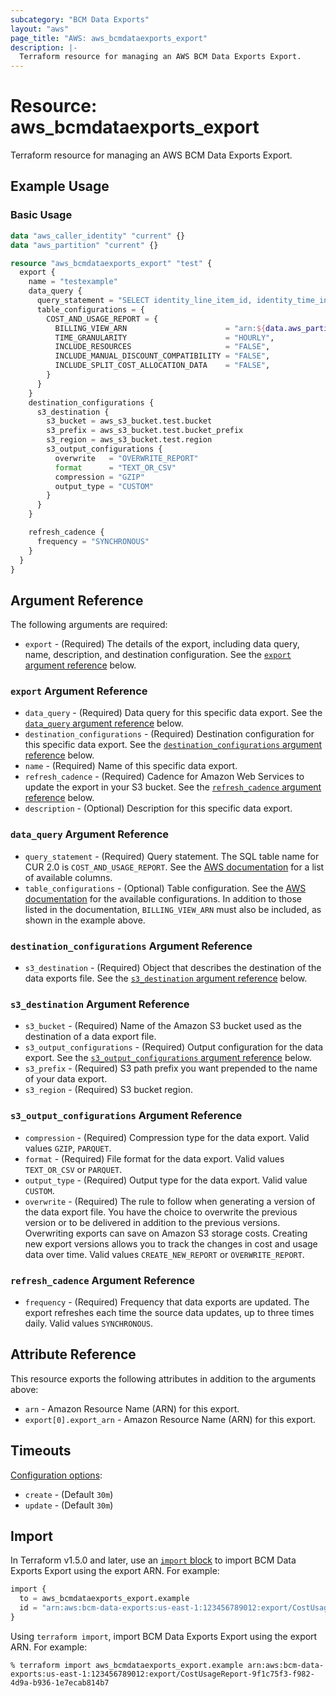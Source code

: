 ```yaml
---
subcategory: "BCM Data Exports"
layout: "aws"
page_title: "AWS: aws_bcmdataexports_export"
description: |-
  Terraform resource for managing an AWS BCM Data Exports Export.
---
```


# Resource: aws_bcmdataexports_export

Terraform resource for managing an AWS BCM Data Exports Export.

## Example Usage

### Basic Usage

```terraform
data "aws_caller_identity" "current" {}
data "aws_partition" "current" {}

resource "aws_bcmdataexports_export" "test" {
  export {
    name = "testexample"
    data_query {
      query_statement = "SELECT identity_line_item_id, identity_time_interval, line_item_product_code,line_item_unblended_cost FROM COST_AND_USAGE_REPORT"
      table_configurations = {
        COST_AND_USAGE_REPORT = {
          BILLING_VIEW_ARN                      = "arn:${data.aws_partition.current.partition}:billing::${data.aws_caller_identity.current.account_id}:billingview/primary"
          TIME_GRANULARITY                      = "HOURLY",
          INCLUDE_RESOURCES                     = "FALSE",
          INCLUDE_MANUAL_DISCOUNT_COMPATIBILITY = "FALSE",
          INCLUDE_SPLIT_COST_ALLOCATION_DATA    = "FALSE",
        }
      }
    }
    destination_configurations {
      s3_destination {
        s3_bucket = aws_s3_bucket.test.bucket
        s3_prefix = aws_s3_bucket.test.bucket_prefix
        s3_region = aws_s3_bucket.test.region
        s3_output_configurations {
          overwrite   = "OVERWRITE_REPORT"
          format      = "TEXT_OR_CSV"
          compression = "GZIP"
          output_type = "CUSTOM"
        }
      }
    }

    refresh_cadence {
      frequency = "SYNCHRONOUS"
    }
  }
}
```

## Argument Reference

The following arguments are required:

* `export` - (Required) The details of the export, including data query, name, description, and destination configuration.  See the [`export` argument reference](#export-argument-reference) below.

### `export` Argument Reference

* `data_query` - (Required) Data query for this specific data export. See the [`data_query` argument reference](#data_query-argument-reference) below.
* `destination_configurations` - (Required) Destination configuration for this specific data export. See the [`destination_configurations` argument reference](#destination_configurations-argument-reference) below.
* `name` - (Required) Name of this specific data export.
* `refresh_cadence` - (Required) Cadence for Amazon Web Services to update the export in your S3 bucket. See the [`refresh_cadence` argument reference](#refresh_cadence-argument-reference) below.
* `description` - (Optional) Description for this specific data export.

### `data_query` Argument Reference

* `query_statement` - (Required) Query statement. The SQL table name for CUR 2.0 is `COST_AND_USAGE_REPORT`. See the [AWS documentation](https://docs.aws.amazon.com/cur/latest/userguide/table-dictionary-cur2.html) for a list of available columns.
* `table_configurations` - (Optional) Table configuration. See the [AWS documentation](https://docs.aws.amazon.com/cur/latest/userguide/table-dictionary-cur2.html#cur2-table-configurations) for the available configurations. In addition to those listed in the documentation, `BILLING_VIEW_ARN` must also be included, as shown in the example above.

### `destination_configurations` Argument Reference

* `s3_destination` - (Required) Object that describes the destination of the data exports file. See the [`s3_destination` argument reference](#s3_destination-argument-reference) below.

### `s3_destination` Argument Reference

* `s3_bucket` - (Required) Name of the Amazon S3 bucket used as the destination of a data export file.
* `s3_output_configurations` - (Required) Output configuration for the data export. See the [`s3_output_configurations` argument reference](#s3_output_configurations-argument-reference) below.
* `s3_prefix` - (Required) S3 path prefix you want prepended to the name of your data export.
* `s3_region` - (Required) S3 bucket region.

### `s3_output_configurations` Argument Reference

* `compression` - (Required) Compression type for the data export. Valid values `GZIP`, `PARQUET`.
* `format` - (Required) File format for the data export. Valid values `TEXT_OR_CSV` or `PARQUET`.
* `output_type` - (Required) Output type for the data export. Valid value `CUSTOM`.
* `overwrite` - (Required) The rule to follow when generating a version of the data export file. You have the choice to overwrite the previous version or to be delivered in addition to the previous versions. Overwriting exports can save on Amazon S3 storage costs. Creating new export versions allows you to track the changes in cost and usage data over time. Valid values `CREATE_NEW_REPORT` or `OVERWRITE_REPORT`.

### `refresh_cadence` Argument Reference

* `frequency` - (Required) Frequency that data exports are updated. The export refreshes each time the source data updates, up to three times daily. Valid values `SYNCHRONOUS`.

## Attribute Reference

This resource exports the following attributes in addition to the arguments above:

* `arn` - Amazon Resource Name (ARN) for this export.
* `export[0].export_arn` - Amazon Resource Name (ARN) for this export.

## Timeouts

[Configuration options](https://developer.hashicorp.com/terraform/language/resources/syntax#operation-timeouts):

* `create` - (Default `30m`)
* `update` - (Default `30m`)

## Import

In Terraform v1.5.0 and later, use an [`import` block](https://developer.hashicorp.com/terraform/language/import) to import BCM Data Exports Export using the export ARN. For example:

```terraform
import {
  to = aws_bcmdataexports_export.example
  id = "arn:aws:bcm-data-exports:us-east-1:123456789012:export/CostUsageReport-9f1c75f3-f982-4d9a-b936-1e7ecab814b7"
}
```

Using `terraform import`, import BCM Data Exports Export using the export ARN. For example:

```console
% terraform import aws_bcmdataexports_export.example arn:aws:bcm-data-exports:us-east-1:123456789012:export/CostUsageReport-9f1c75f3-f982-4d9a-b936-1e7ecab814b7
```
